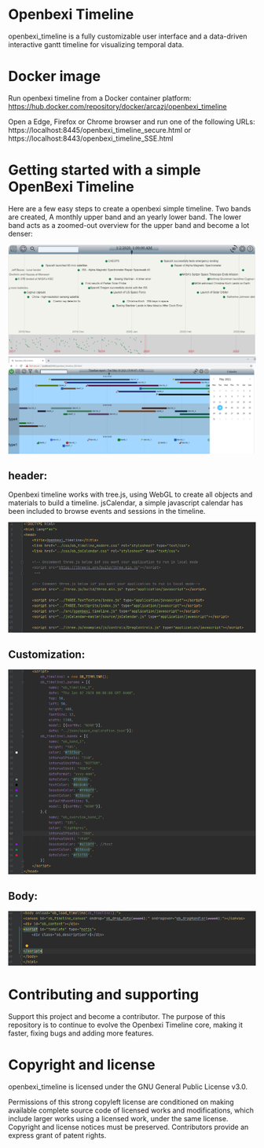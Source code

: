 # Openbexi Timeline
openbexi_timeline is a fully customizable user interface and a data-driven interactive gantt timeline for visualizing temporal data.

# Docker image
Run openbexi timeline from a Docker container platform:
https://hub.docker.com/repository/docker/arcazj/openbexi_timeline

Open a Edge, Firefox or Chrome browser and run one of the following URLs:
https://localhost:8445/openbexi_timeline_secure.html 
or 
https://localhost:8443/openbexi_timeline_SSE.html

# Getting started with a simple OpenBexi Timeline 
Here are a few easy steps to create a openbexi simple timeline. 
Two bands are created, A monthly upper band and an yearly lower band. The lower band acts as a zoomed-out overview for the upper band and become a lot denser:

<img src="https://raw.githubusercontent.com/arcazj/openbexi_timeline/master/doc/openbexi_timeline_space_exploration.PNG" />
<img src="https://raw.githubusercontent.com/arcazj/openbexi_timeline/master/doc/openbexi_timeline_example.PNG" />

## header:
Openbexi timeline works with tree.js, using WebGL to create all objects and materials to build a timeline. 
jsCalendar, a simple javascript calendar has been included to browse events and sessions in the timeline.

<img src="https://raw.githubusercontent.com/arcazj/openbexi_timeline/master/doc/openbexi_timeline_space_exploration_header.PNG" />

## Customization:

<img src="https://raw.githubusercontent.com/arcazj/openbexi_timeline/master/doc/openbexi_timeline_space_exploration_configuration.PNG" />

## Body:

<img src="https://raw.githubusercontent.com/arcazj/openbexi_timeline/master/doc/openbexi_timeline_space_exploration_body.PNG" />

# Contributing and supporting
Support this project and become a contributor.
The purpose of this repository is to continue to evolve the Openbexi Timeline core, making it faster, fixing bugs and adding more features. 

# Copyright and license
openbexi_timeline is licensed under the GNU General Public License v3.0.

Permissions of this strong copyleft license are conditioned on making available complete source code of licensed works and modifications, which include larger works using a licensed work, under the same license. Copyright and license notices must be preserved. Contributors provide an express grant of patent rights.
